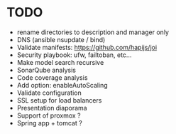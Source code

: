 # TODO

- rename directories to description and manager only
- DNS (ansible nsupdate / bind)
- Validate manifests: https://github.com/hapijs/joi
- Security playbook: ufw, failtoban, etc...
- Make model search recursive
- SonarQube analysis
- Code coverage analysis
- Add option: enableAutoScaling
- Validate configuration
- SSL setup for load balancers
- Presentation diaporama
- Support of proxmox ?
- Spring app + tomcat ?
